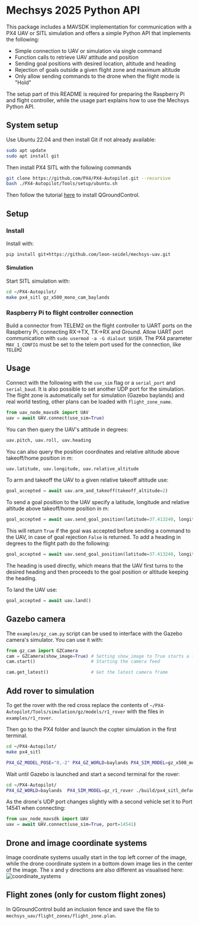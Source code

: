 # Mechsys 2025 Python API
This package includes a MAVSDK implementation for communication with a PX4 UAV or SITL simulation and offers a simple Python API that implements the following:

- Simple connection to UAV or simulation via single command
- Function calls to retrieve UAV attitude and position
- Sending goal positions with desired location, altitude and heading
- Rejection of goals outside a given flight zone and maximum altitude
- Only allow sending commands to the drone when the flight mode is "Hold"

The setup part of this README is required for preparing the Raspberry Pi and flight controller, while the usage part explains how to use the Mechsys Python API.

## System setup

Use Ubuntu 22.04 and then install Git if not already available:
```sh
sudo apt update
sudo apt install git
```

Then install PX4 SITL with the following commands

```sh
git clone https://github.com/PX4/PX4-Autopilot.git --recursive
bash ./PX4-Autopilot/Tools/setup/ubuntu.sh
```

Then follow the tutorial [here](https://docs.qgroundcontrol.com/master/en/qgc-user-guide/getting_started/download_and_install.html#ubuntu) to install QGroundControl.

## Setup
### Install 
Install with:
```sh
pip install git+https://github.com/leon-seidel/mechsys-uav.git
```

#### Simulation
Start SITL simulation with:
```sh
cd ~/PX4-Autopilot/
make px4_sitl gz_x500_mono_cam_baylands
```

### Raspberry Pi to flight controller connection
Build a connector from TELEM2 on the flight controller to UART ports on the Raspberry Pi, connecting RX->TX, TX->RX and Ground. Allow UART port communication with `sudo usermod -a -G dialout $USER`. The PX4 parameter `MAV_1_CONFIG` must be set to the telem port used for the connection, like `TELEM2`

## Usage
Connect with the following with the `use_sim` flag or a `serial_port` and `serial_baud`. It is also possible to set another UDP port for the simulation.
The flight zone is automatically set for simulation (Gazebo baylands) and real world testing, other plans can be loaded with `flight_zone_name`.
```py
from uav_node_mavsdk import UAV
uav = await UAV.connect(use_sim=True)
```

You can then query the UAV's attitude in degrees:
```py
uav.pitch, uav.roll, uav.heading
```

You can also query the position coordinates and relative altitude above takeoff/home position in m:
```py
uav.latitude, uav.longitude, uav.relative_altitude
```

To arm and takeoff the UAV to a given relative takeoff altitude use:
```py
goal_accepted = await uav.arm_and_takeoff(takeoff_altitude=2)
```

To send a goal position to the UAV specify a latitude, longitude and relative altitude above takeoff/home position in m: 
```py
goal_accepted = await uav.send_goal_position(latitude=37.413240, longitude=-121.999524, relative_altitude=8)
```

This will return `True` if the goal was accepted before sending a command to the UAV, in case of goal rejection `False` is returned. To add a heading in degrees to the flight path do the following:
```py
goal_accepted = await uav.send_goal_position(latitude=37.413240, longitude=-121.999524, relative_altitude=8, heading=11)
```
The heading is used directly, which means that the UAV first turns to the desired heading and then proceeds to the goal position or altitude keeping the heading.

To land the UAV use:
```py
goal_accepted = await uav.land()
```

## Gazebo camera
The `examples/gz_cam.py` script can be used to interface with the Gazebo camera's simulator. You can use it with:
```py
from gz_cam import GZCamera
cam = GZCamera(show_image=True) # Setting show_image to True starts a live view window
cam.start()                     # Starting the camera feed

cam.get_latest()                # Get the latest camera frame
```

## Add rover to simulation
To get the rover with the red cross replace the contents of `~/PX4-Autopilot/Tools/simulation/gz/models/r1_rover` with the files in `examples/r1_rover`.

Then go to the PX4 folder and launch the copter simulation in the first terminal.
```sh
cd ~/PX4-Autopilot/
make px4_sitl

PX4_GZ_MODEL_POSE="0,-2" PX4_GZ_WORLD=baylands PX4_SIM_MODEL=gz_x500_mono_cam_down ./build/px4_sitl_default/bin/px4 -i 1
```

Wait until Gazebo is launched and start a second terminal for the rover:

```sh
cd ~/PX4-Autopilot/
PX4_GZ_WORLD=baylands  PX4_SIM_MODEL=gz_r1_rover ./build/px4_sitl_default/bin/px4 -i 2
```

As the drone's UDP port changes slightly with a second vehicle set it to Port 14541 when connecting:
```py
from uav_node_mavsdk import UAV
uav = await UAV.connect(use_sim=True, port=14541)
```
## Drone and image coordinate systems
Image coordinate systems usually start in the top left corner of the image, while the drone coordinate system in a bottom down image lies in the center of the image. The x and y directions are also different as visualised here:
![coordinate_systems](https://github.com/user-attachments/assets/0cef72b8-ed53-49f7-a8aa-3ef62f089e24)

## Flight zones (only for custom flight zones)
In QGroundControl build an inclusion fence and save the file to `mechsys_uav/flight_zones/flight_zone.plan`.


